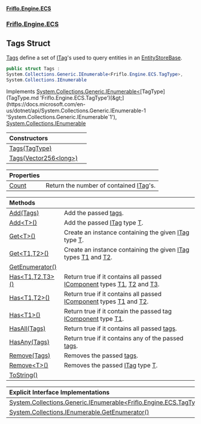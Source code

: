 #### [Friflo.Engine.ECS](index.md 'index')
### [Friflo.Engine.ECS](Friflo.Engine.ECS.md 'Friflo.Engine.ECS')

## Tags Struct

[Tags](Tags.md 'Friflo.Engine.ECS.Tags') define a set of [ITag](ITag.md 'Friflo.Engine.ECS.ITag')'s used to query entities in an [EntityStoreBase](EntityStoreBase.md 'Friflo.Engine.ECS.EntityStoreBase').

```csharp
public struct Tags :
System.Collections.Generic.IEnumerable<Friflo.Engine.ECS.TagType>,
System.Collections.IEnumerable
```

Implements [System.Collections.Generic.IEnumerable&lt;](https://docs.microsoft.com/en-us/dotnet/api/System.Collections.Generic.IEnumerable-1 'System.Collections.Generic.IEnumerable`1')[TagType](TagType.md 'Friflo.Engine.ECS.TagType')[&gt;](https://docs.microsoft.com/en-us/dotnet/api/System.Collections.Generic.IEnumerable-1 'System.Collections.Generic.IEnumerable`1'), [System.Collections.IEnumerable](https://docs.microsoft.com/en-us/dotnet/api/System.Collections.IEnumerable 'System.Collections.IEnumerable')

| Constructors | |
| :--- | :--- |
| [Tags(TagType)](Tags.Tags(TagType).md 'Friflo.Engine.ECS.Tags.Tags(Friflo.Engine.ECS.TagType)') | |
| [Tags(Vector256&lt;long&gt;)](Tags.Tags(Vector256_long_).md 'Friflo.Engine.ECS.Tags.Tags(System.Runtime.Intrinsics.Vector256<long>)') | |

| Properties | |
| :--- | :--- |
| [Count](Tags.Count.md 'Friflo.Engine.ECS.Tags.Count') | Return the number of contained [ITag](ITag.md 'Friflo.Engine.ECS.ITag')'s. |

| Methods | |
| :--- | :--- |
| [Add(Tags)](Tags.Add(Tags).md 'Friflo.Engine.ECS.Tags.Add(Friflo.Engine.ECS.Tags)') | Add the passed [tags](Tags.Add(Tags).md#Friflo.Engine.ECS.Tags.Add(Friflo.Engine.ECS.Tags).tags 'Friflo.Engine.ECS.Tags.Add(Friflo.Engine.ECS.Tags).tags'). |
| [Add&lt;T&gt;()](Tags.Add_T_().md 'Friflo.Engine.ECS.Tags.Add<T>()') | Add the passed [ITag](ITag.md 'Friflo.Engine.ECS.ITag') type [T](Tags.Add_T_().md#Friflo.Engine.ECS.Tags.Add_T_().T 'Friflo.Engine.ECS.Tags.Add<T>().T'). |
| [Get&lt;T&gt;()](Tags.Get_T_().md 'Friflo.Engine.ECS.Tags.Get<T>()') | Create an instance containing the given [ITag](ITag.md 'Friflo.Engine.ECS.ITag') type [T](Tags.Get_T_().md#Friflo.Engine.ECS.Tags.Get_T_().T 'Friflo.Engine.ECS.Tags.Get<T>().T'). |
| [Get&lt;T1,T2&gt;()](Tags.Get_T1,T2_().md 'Friflo.Engine.ECS.Tags.Get<T1,T2>()') | Create an instance containing the given [ITag](ITag.md 'Friflo.Engine.ECS.ITag') types [T1](Tags.Get_T1,T2_().md#Friflo.Engine.ECS.Tags.Get_T1,T2_().T1 'Friflo.Engine.ECS.Tags.Get<T1,T2>().T1') and [T2](Tags.Get_T1,T2_().md#Friflo.Engine.ECS.Tags.Get_T1,T2_().T2 'Friflo.Engine.ECS.Tags.Get<T1,T2>().T2'). |
| [GetEnumerator()](Tags.GetEnumerator().md 'Friflo.Engine.ECS.Tags.GetEnumerator()') | |
| [Has&lt;T1,T2,T3&gt;()](Tags.Has_T1,T2,T3_().md 'Friflo.Engine.ECS.Tags.Has<T1,T2,T3>()') | Return true if it contains all passed [IComponent](IComponent.md 'Friflo.Engine.ECS.IComponent') types [T1](Tags.Has_T1,T2,T3_().md#Friflo.Engine.ECS.Tags.Has_T1,T2,T3_().T1 'Friflo.Engine.ECS.Tags.Has<T1,T2,T3>().T1'), [T2](Tags.Has_T1,T2,T3_().md#Friflo.Engine.ECS.Tags.Has_T1,T2,T3_().T2 'Friflo.Engine.ECS.Tags.Has<T1,T2,T3>().T2') and [T3](Tags.Has_T1,T2,T3_().md#Friflo.Engine.ECS.Tags.Has_T1,T2,T3_().T3 'Friflo.Engine.ECS.Tags.Has<T1,T2,T3>().T3'). |
| [Has&lt;T1,T2&gt;()](Tags.Has_T1,T2_().md 'Friflo.Engine.ECS.Tags.Has<T1,T2>()') | Return true if it contains all passed [IComponent](IComponent.md 'Friflo.Engine.ECS.IComponent') types [T1](Tags.Has_T1,T2_().md#Friflo.Engine.ECS.Tags.Has_T1,T2_().T1 'Friflo.Engine.ECS.Tags.Has<T1,T2>().T1') and [T2](Tags.Has_T1,T2_().md#Friflo.Engine.ECS.Tags.Has_T1,T2_().T2 'Friflo.Engine.ECS.Tags.Has<T1,T2>().T2'). |
| [Has&lt;T1&gt;()](Tags.Has_T1_().md 'Friflo.Engine.ECS.Tags.Has<T1>()') | Return true if it contain the passed tag [IComponent](IComponent.md 'Friflo.Engine.ECS.IComponent') type [T1](Tags.Has_T1_().md#Friflo.Engine.ECS.Tags.Has_T1_().T1 'Friflo.Engine.ECS.Tags.Has<T1>().T1'). |
| [HasAll(Tags)](Tags.HasAll(Tags).md 'Friflo.Engine.ECS.Tags.HasAll(Friflo.Engine.ECS.Tags)') | Return true if it contains all passed [tags](Tags.HasAll(Tags).md#Friflo.Engine.ECS.Tags.HasAll(Friflo.Engine.ECS.Tags).tags 'Friflo.Engine.ECS.Tags.HasAll(Friflo.Engine.ECS.Tags).tags'). |
| [HasAny(Tags)](Tags.HasAny(Tags).md 'Friflo.Engine.ECS.Tags.HasAny(Friflo.Engine.ECS.Tags)') | Return true if it contains any of the passed [tags](Tags.HasAny(Tags).md#Friflo.Engine.ECS.Tags.HasAny(Friflo.Engine.ECS.Tags).tags 'Friflo.Engine.ECS.Tags.HasAny(Friflo.Engine.ECS.Tags).tags'). |
| [Remove(Tags)](Tags.Remove(Tags).md 'Friflo.Engine.ECS.Tags.Remove(Friflo.Engine.ECS.Tags)') | Removes the passed [tags](Tags.Remove(Tags).md#Friflo.Engine.ECS.Tags.Remove(Friflo.Engine.ECS.Tags).tags 'Friflo.Engine.ECS.Tags.Remove(Friflo.Engine.ECS.Tags).tags'). |
| [Remove&lt;T&gt;()](Tags.Remove_T_().md 'Friflo.Engine.ECS.Tags.Remove<T>()') | Removes the passed [ITag](ITag.md 'Friflo.Engine.ECS.ITag') type [T](Tags.Remove_T_().md#Friflo.Engine.ECS.Tags.Remove_T_().T 'Friflo.Engine.ECS.Tags.Remove<T>().T'). |
| [ToString()](Tags.ToString().md 'Friflo.Engine.ECS.Tags.ToString()') | |

| Explicit Interface Implementations | |
| :--- | :--- |
| [System.Collections.Generic.IEnumerable&lt;Friflo.Engine.ECS.TagType&gt;.GetEnumerator()](Tags.System.Collections.Generic.IEnumerable_Friflo.Engine.ECS.TagType_.GetEnumerator().md 'Friflo.Engine.ECS.Tags.System.Collections.Generic.IEnumerable<Friflo.Engine.ECS.TagType>.GetEnumerator()') | |
| [System.Collections.IEnumerable.GetEnumerator()](Tags.System.Collections.IEnumerable.GetEnumerator().md 'Friflo.Engine.ECS.Tags.System.Collections.IEnumerable.GetEnumerator()') | |
